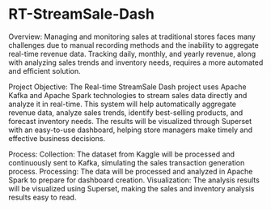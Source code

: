# RT-StreamSale-Dash
Overview:
Managing and monitoring sales at traditional stores faces many challenges due to manual recording methods and the inability to aggregate real-time revenue data. Tracking daily, monthly, and yearly revenue, along with analyzing sales trends and inventory needs, requires a more automated and efficient solution.

Project Objective:
The Real-time StreamSale Dash project uses Apache Kafka and Apache Spark technologies to stream sales data directly and analyze it in real-time. This system will help automatically aggregate revenue data, analyze sales trends, identify best-selling products, and forecast inventory needs. The results will be visualized through Superset with an easy-to-use dashboard, helping store managers make timely and effective business decisions.

Process:
Collection: The dataset from Kaggle will be processed and continuously sent to Kafka, simulating the sales transaction generation process.
Processing: The data will be processed and analyzed in Apache Spark to prepare for dashboard creation.
Visualization: The analysis results will be visualized using Superset, making the sales and inventory analysis results easy to read.
